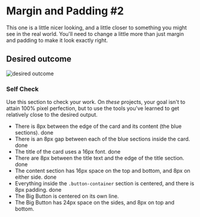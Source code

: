 # Margin and Padding #2

This one is a little nicer looking, and a little closer to something you might see in the real world. You'll need to change a little more than just margin and padding to make it look exactly right.

## Desired outcome
![desired outcome](./desired-outcome.png)

### Self Check
Use this section to check your work. On _these_ projects, your goal isn't to attain 100% pixel perfection, but to use the tools you've learned to get relatively close to the desired output.

- There is 8px between the edge of the card and its content (the blue sections).
done
- There is an 8px gap between each of the blue sections inside the card.
done
- The title of the card uses a 16px font.
done
- There are 8px between the title text and the edge of the title section.
done
- The content section has 16px space on the top and bottom, and 8px on either side.
done
- Everything inside the `.button-container` section is centered, and there is 8px padding.
done
- The Big Button is centered on its own line.
- The Big Button has 24px space on the sides, and 8px on top and bottom.
